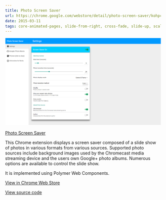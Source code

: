 ```yaml
---
title: Photo Screen Saver
url: https://chrome.google.com/webstore/detail/photo-screen-saver/kohpcmlfdjfdggcjmjhhbcbankgmppgc
date: 2015-03-11
tags: core-animated-pages, slide-from-right, cross-fade, slide-up, scale-up, core-image, core-toolbar, core-scaffold, core-icon-button, core-icon, core-menu , core-a11y-keys, core-header-panel, core-label, core-localstorage, core-ajax, flatiron-director, paper-item, paper-spinner, paper-button, paper-slider, paper-toggle-button, paper-checkbox, paper-dropdown-menu, paper-dropdown, paper-action-dialog  
---
```


[![Photo Screen Saver](../images/screenshots/Photo-Screen-Saver.png)](https://chrome.google.com/webstore/detail/photo-screen-saver/kohpcmlfdjfdggcjmjhhbcbankgmppgc)

[Photo Screen Saver](https://chrome.google.com/webstore/detail/photo-screen-saver/kohpcmlfdjfdggcjmjhhbcbankgmppgc) <p>
This Chrome extension displays a screen saver composed of a slide show of photos in various formats from various sources. Supported photo sources include background images used by the Chromecast media streaming device and the users own Google+ photo albums. Numerous options are available to control the slide show.
</p>
<p>
It is implemented using Polymer Web Components.
</p>

<P><a href="https://chrome.google.com/webstore/detail/kohpcmlfdjfdggcjmjhhbcbankgmppgc">View in Chrome Web Store</a></P>
<a href="https://github.com/opus1269/photo-screen-saver">View source code</a>

<p>&nbsp;</p>

<p>&nbsp;</p>
